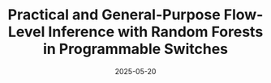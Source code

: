 ---
title: "Practical and General-Purpose Flow-Level Inference with Random Forests in Programmable Switches"
collection: publications
permalink: /publication/2025-ton
date: 2025-05-20
venue: 'IEEE/ACM Transactions on Networking'
paperurl: 'https://dspace.networks.imdea.org/bitstream/handle/20.500.12761/1926/Flowrest_Extension_ToN_DSpace.pdf?sequence=1&isAllowed=y'
link: 'https://ieeexplore.ieee.org/document/11008522'
github: 'https://github.com/nds-group/Flowrest'
citation: 'Aristide Tanyi-Jong Akem, Beyza Bütün, Michele Gucciardo and Marco Fiore, "Practical and General-Purpose Flow-Level Inference With Random Forests in Programmable Switches," in IEEE Transactions on Networking, doi: 10.1109/TON.2025.3564465. '
---